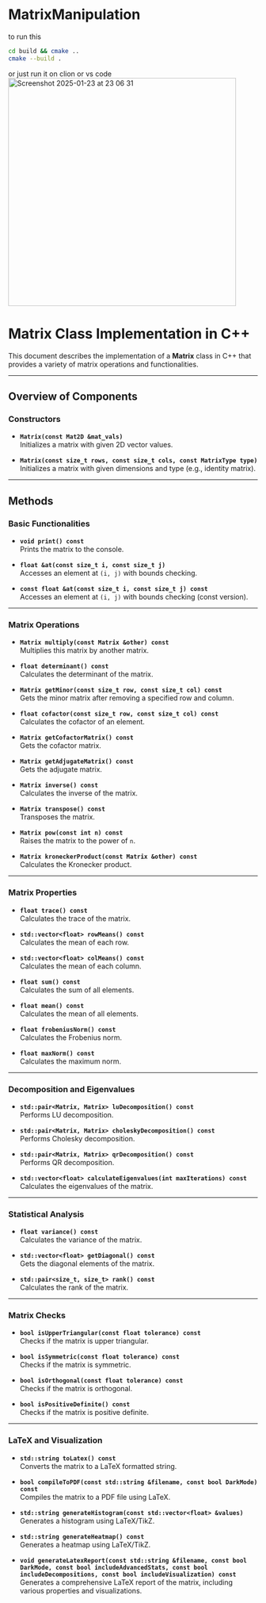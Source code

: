 # MatrixManipulation

to run this 
```bash
cd build && cmake ..
cmake --build .
```
or just run it on clion or vs code 
<img width="460" alt="Screenshot 2025-01-23 at 23 06 31" src="https://github.com/user-attachments/assets/d3e32c36-6462-4505-a0c0-0e0dbaa421a6" />

# Matrix Class Implementation in C++

This document describes the implementation of a **Matrix** class in C++ that provides a variety of matrix operations and functionalities.

---

## Overview of Components

### Constructors
- **`Matrix(const Mat2D &mat_vals)`**  
  Initializes a matrix with given 2D vector values.

- **`Matrix(const size_t rows, const size_t cols, const MatrixType type)`**  
  Initializes a matrix with given dimensions and type (e.g., identity matrix).

---

## Methods

### Basic Functionalities
- **`void print() const`**  
  Prints the matrix to the console.

- **`float &at(const size_t i, const size_t j)`**  
  Accesses an element at `(i, j)` with bounds checking.

- **`const float &at(const size_t i, const size_t j) const`**  
  Accesses an element at `(i, j)` with bounds checking (const version).

---

### Matrix Operations
- **`Matrix multiply(const Matrix &other) const`**  
  Multiplies this matrix by another matrix.

- **`float determinant() const`**  
  Calculates the determinant of the matrix.

- **`Matrix getMinor(const size_t row, const size_t col) const`**  
  Gets the minor matrix after removing a specified row and column.

- **`float cofactor(const size_t row, const size_t col) const`**  
  Calculates the cofactor of an element.

- **`Matrix getCofactorMatrix() const`**  
  Gets the cofactor matrix.

- **`Matrix getAdjugateMatrix() const`**  
  Gets the adjugate matrix.

- **`Matrix inverse() const`**  
  Calculates the inverse of the matrix.

- **`Matrix transpose() const`**  
  Transposes the matrix.

- **`Matrix pow(const int n) const`**  
  Raises the matrix to the power of `n`.

- **`Matrix kroneckerProduct(const Matrix &other) const`**  
  Calculates the Kronecker product.

---

### Matrix Properties
- **`float trace() const`**  
  Calculates the trace of the matrix.

- **`std::vector<float> rowMeans() const`**  
  Calculates the mean of each row.

- **`std::vector<float> colMeans() const`**  
  Calculates the mean of each column.

- **`float sum() const`**  
  Calculates the sum of all elements.

- **`float mean() const`**  
  Calculates the mean of all elements.

- **`float frobeniusNorm() const`**  
  Calculates the Frobenius norm.

- **`float maxNorm() const`**  
  Calculates the maximum norm.

---

### Decomposition and Eigenvalues
- **`std::pair<Matrix, Matrix> luDecomposition() const`**  
  Performs LU decomposition.

- **`std::pair<Matrix, Matrix> choleskyDecomposition() const`**  
  Performs Cholesky decomposition.

- **`std::pair<Matrix, Matrix> qrDecomposition() const`**  
  Performs QR decomposition.

- **`std::vector<float> calculateEigenvalues(int maxIterations) const`**  
  Calculates the eigenvalues of the matrix.

---

### Statistical Analysis
- **`float variance() const`**  
  Calculates the variance of the matrix.

- **`std::vector<float> getDiagonal() const`**  
  Gets the diagonal elements of the matrix.

- **`std::pair<size_t, size_t> rank() const`**  
  Calculates the rank of the matrix.

---

### Matrix Checks
- **`bool isUpperTriangular(const float tolerance) const`**  
  Checks if the matrix is upper triangular.

- **`bool isSymmetric(const float tolerance) const`**  
  Checks if the matrix is symmetric.

- **`bool isOrthogonal(const float tolerance) const`**  
  Checks if the matrix is orthogonal.

- **`bool isPositiveDefinite() const`**  
  Checks if the matrix is positive definite.

---

### LaTeX and Visualization
- **`std::string toLatex() const`**  
  Converts the matrix to a LaTeX formatted string.

- **`bool compileToPDF(const std::string &filename, const bool DarkMode) const`**  
  Compiles the matrix to a PDF file using LaTeX.

- **`std::string generateHistogram(const std::vector<float> &values)`**  
  Generates a histogram using LaTeX/TikZ.

- **`std::string generateHeatmap() const`**  
  Generates a heatmap using LaTeX/TikZ.

- **`void generateLatexReport(const std::string &filename, const bool DarkMode, const bool includeAdvancedStats, const bool includeDecompositions, const bool includeVisualization) const`**  
  Generates a comprehensive LaTeX report of the matrix, including various properties and visualizations.
